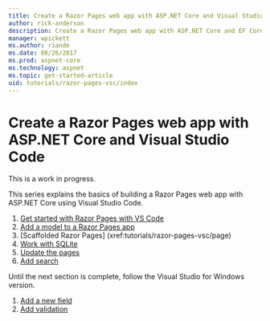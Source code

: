 ```yaml
---
title: Create a Razor Pages web app with ASP.NET Core and Visual Studio Code
author: rick-anderson
description: Create a Razor Pages web app with ASP.NET Core and EF Core.
manager: wpickett
ms.author: riande
ms.date: 08/26/2017
ms.prod: aspnet-core
ms.technology: aspnet
ms.topic: get-started-article
uid: tutorials/razor-pages-vsc/index
---
```


# Create a Razor Pages web app with ASP.NET Core and Visual Studio Code

This is a work in progress.

This series explains the basics of building a Razor Pages web app with ASP.NET Core using Visual Studio Code.

1. [Get started with Razor Pages with VS Code](xref:tutorials/razor-pages-vsc/razor-pages-start)
2. [Add a model to a Razor Pages app](xref:tutorials/razor-pages-vsc/model)
3. [Scaffolded Razor Pages]         (xref:tutorials/razor-pages-vsc/page)
4. [Work with SQLite](xref:tutorials/razor-pages-vsc/sql)
5. [Update the pages](xref:tutorials/razor-pages-vsc/da1)
6. [Add search](xref:tutorials/razor-pages-vsc/search)

Until the next section is complete, follow the Visual Studio for Windows version.

1. [Add a new field](xref:tutorials/razor-pages/new-field)
1. [Add validation](xref:tutorials/razor-pages/validation)
